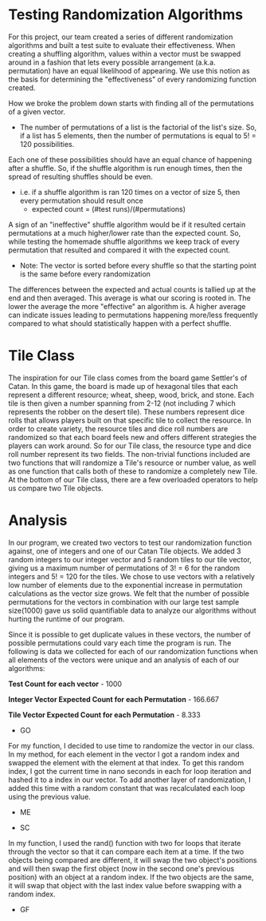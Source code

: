 # Testing Randomization Algorithms

For this project, our team created a series of different randomization algorithms and built a test suite to evaluate their effectiveness. When creating a shuffling algorithm, values within a vector must be swapped around in a fashion that lets every possible
arrangement (a.k.a. permutation) have an equal likelihood of appearing. We use this notion as the basis for determining 
the "effectiveness" of every randomizing function created. 

How we broke the problem down starts with finding all of the 
permutations of a given vector. 
- The number of permutations of a list is the factorial of the list's size. So, if a list 
  has 5 elements, then the number of permutations is equal to 5! = 120 possibilities. 

Each one of these possibilities should have an equal chance of happening after a shuffle. So, if the shuffle algorithm 
is run enough times, then the spread of resulting shuffles should be even.
- i.e. if a shuffle algorithm is ran 120 times on a vector of size 5, then every permutation should result once
    - expected count = (#test runs)/(#permutations)

A sign of an "ineffective" shuffle algorithm would be if it resulted certain permutations at a much higher/lower rate 
than the expected count. So, while testing the homemade shuffle algorithms we keep track of every permutation that 
resulted and compared it with the expected count. 
- Note: The vector is sorted before every shuffle so that the starting point is the same before every randomization

The differences between the expected and actual counts is tallied up at the end and then averaged. This average is what 
our scoring is rooted in. The lower the average the more "effective" an algorithm is. A higher average can indicate 
issues leading to permutations happening more/less frequently compared to what should statistically happen with a 
perfect shuffle.

# Tile Class

The inspiration for our Tile class comes from the board game Settler's of Catan. In this game, the board is made up of
hexagonal tiles that each represent a different resource; wheat, sheep, wood, brick, and stone. Each tile is then given
a number spanning from 2-12 (not including 7 which represents the robber on the desert tile). These numbers represent 
dice rolls that allows players built on that specific tile to collect the resource. In order to create variety, the 
resource tiles and dice roll numbers are randomized so that each board feels new and offers different strategies the 
players can work around. So for our Tile class, the resource type and dice roll number represent its two fields. The 
non-trivial functions included are two functions that will randomize a Tile's resource or number value, as well as one
function that calls both of these to randomize a completely new Tile. At the bottom of our Tile class, there are a few
overloaded operators to help us compare two Tile objects.

# Analysis

In our program, we created two vectors to test our randomization function against, one of integers and one of our Catan Tile objects. We added 3 random integers to our integer vector and 5 random tiles to our tile vector, giving us a maximum number of permutations of 3! = 6 for the random integers and 5! = 120 for the tiles. We chose to use vectors with a relatively low number of elements due to the exponential increase in permutation calculations as the vector size grows. We felt that the number of possible permutations for the vectors in combination with our large test sample size(1000) gave us solid quantifiable data to analyze our algorithms without hurting the runtime of our program.

Since it is possible to get duplicate values in these vectors, the number of possible permutations could vary each time the program is run. The following is data we collected for each of our randomization functions when all elements of the vectors were unique and an analysis of each of our algorithms:

**Test Count for each vector** - 1000

**Integer Vector Expected Count for each Permutation** - 166.667

**Tile Vector Expected Count for each Permutation** - 8.333

- GO
 
 For my function, I decided to use time to randomize the vector in our class. In my method, for each element in the vector I got a random index and swapped the element with the element at that index. To get this random index, I got the current time in nano seconds in each for loop iteration and hashed it to a index in our vector. To add another layer of randomization, I added this time with a random constant that was recalculated each loop using the previous value.

- ME


- SC

In my function, I used the rand() function with two for loops that iterate through the vector so that it can compare each item at a time. If the two objects being compared are different, it will swap the two object's positions and will then swap the first object (now in the second one's previous position) with an object at a random index. If the two objects are the same, it will swap that object with the last index value before swapping with a random index.

- GF

